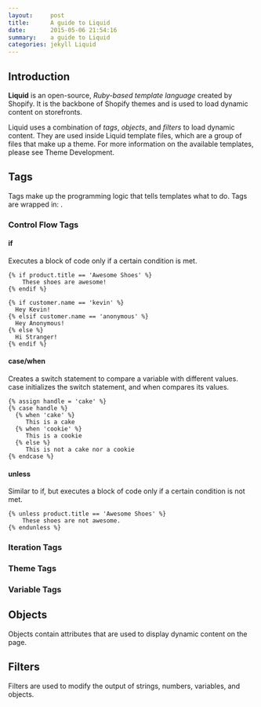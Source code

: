 ```yaml
---
layout:     post
title:      A guide to Liquid
date:       2015-05-06 21:54:16
summary:    a guide to Liquid
categories: jekyll Liquid
---
```


## Introduction

**Liquid** is an open-source, *Ruby-based template language* created by Shopify. It is the backbone of Shopify themes and is used to load dynamic content on storefronts.

Liquid uses a combination of *tags*, *objects*, and *filters* to load dynamic content. They are used inside Liquid template files, which are a group of files that make up a theme. For more information on the available templates, please see Theme Development.


## Tags

Tags make up the programming logic that tells templates what to do. Tags are wrapped in: .

### Control Flow Tags

#### if  

Executes a block of code only if a certain condition is met.

```
{% if product.title == 'Awesome Shoes' %}
    These shoes are awesome!
{% endif %}
```

```
{% if customer.name == 'kevin' %}
  Hey Kevin!
{% elsif customer.name == 'anonymous' %}
  Hey Anonymous!
{% else %}
  Hi Stranger!
{% endif %}

```

#### case/when

Creates a switch statement to compare a variable with different values. case initializes the switch statement, and when compares its values.

```
{% assign handle = 'cake' %}
{% case handle %}
  {% when 'cake' %}
     This is a cake
  {% when 'cookie' %}
     This is a cookie
  {% else %}
     This is not a cake nor a cookie
{% endcase %}
```

#### unless

Similar to if, but executes a block of code only if a certain condition is not met.

```
{% unless product.title == 'Awesome Shoes' %}
    These shoes are not awesome.
{% endunless %}
```
### Iteration Tags
### Theme Tags
### Variable Tags

## Objects

Objects contain attributes that are used to display dynamic content on the page.

## Filters

Filters are used to modify the output of strings, numbers, variables, and objects.